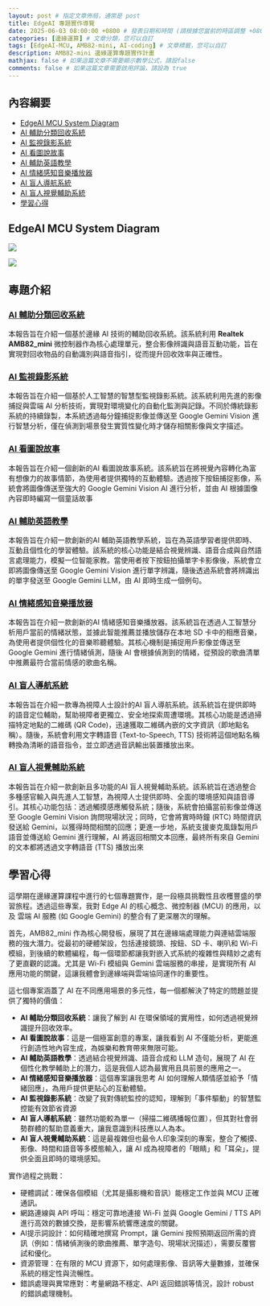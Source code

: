 ```yaml
---
layout: post # 指定文章佈局，通常是 post
title: EdgeAI 專題實作導覽
date: 2025-06-03 08:00:00 +0800 # 發表日期和時間 (請根據您當前的時區調整 +0800 代表 UTC+8)
categories: [邊緣運算] # 文章分類，您可以自訂
tags: [EdgeAI-MCU, AMB82-mini, AI-coding] # 文章標籤，您可以自訂
description: AMB82-mini 邊緣運算專題實作計畫
mathjax: false # 如果這篇文章不需要顯示數學公式，請設false
comments: false # 如果這篇文章需要啟用評論，請設為 true
---
```


## 內容綱要

- [EdgeAI MCU System Diagram](#edgeai-mcu-system-diagram)
- [AI 輔助分類回收系統](#ai-輔助分類回收系統)
- [AI 監視錄影系統](#ai-監視錄影系統)
- [AI 看圖說故事](#ai-看圖說故事)
- [AI 輔助英語教學](#ai-輔助英語教學)
- [AI 情緒感知音樂播放器](#ai-情緒感知音樂播放器)
- [AI 盲人導航系統](#ai-盲人導航系統)
- [AI 盲人視覺輔助系統](#ai-盲人視覺輔助系統)
- [學習心得](#學習心得)

## EdgeAI MCU System Diagram 
![](https://github.com/rkuo2000/GenAI-course/blob/main/assets/image/EdgeAI-MCU-projects/AMB82-mini-system-block-diagram.png?raw=true)

![](https://github.com/rkuo2000/GenAI-course/blob/main/assets/image/EdgeAI-MCU-projects/AMB82-mini_ILI9341_PAM8403.jpg?raw=true)

## 專題介紹

### [AI 輔助分類回收系統](project1/index.html)
本報告旨在介紹一個基於邊緣 AI 技術的輔助回收系統。該系統利用 **Realtek AMB82_mini** 微控制器作為核心處理單元，整合影像辨識與語音互動功能，旨在實現對回收物品的自動識別與語音指引，從而提升回收效率與正確性。

### [AI 監視錄影系統](project2/index.html)
本報告旨在介紹一個基於人工智慧的智慧型監視錄影系統。該系統利用先進的影像捕捉與雲端 AI 分析技術，實現對環境變化的自動化監測與記錄。不同於傳統錄影系統的持續錄製，本系統透過每分鐘捕捉影像並傳送至 Google Gemini Vision 進行智慧分析，僅在偵測到場景發生實質性變化時才儲存相關影像與文字描述。

### [AI 看圖說故事](project3/index.html)
本報告旨在介紹一個創新的AI 看圖說故事系統。該系統旨在將視覺內容轉化為富有想像力的故事情節，為使用者提供獨特的互動體驗。透過按下按鈕捕捉影像，系統會將圖像傳送至強大的 Google Gemini Vision AI 進行分析，並由 AI 根據圖像內容即時編寫一個童話故事

### [AI 輔助英語教學](project4/index.html)
本報告旨在介紹一款創新的AI 輔助英語教學系統，旨在為英語學習者提供即時、互動且個性化的學習體驗。該系統的核心功能是結合視覺辨識、語音合成與自然語言處理能力，模擬一位智能家教。當使用者按下按鈕拍攝單字卡影像後，系統會立即將圖像傳送至 Google Gemini Vision 進行單字辨識，隨後透過系統會將辨識出的單字發送至 Google Gemini LLM，由 AI 即時生成一個例句。

### [AI 情緒感知音樂播放器](project5/index.html)
本報告旨在介紹一款創新的AI 情緒感知音樂播放器。該系統旨在透過人工智慧分析用戶當前的情緒狀態，並據此智能推薦並播放儲存在本地 SD 卡中的相應音樂，為使用者提供個性化的音樂聆聽體驗。其核心機制是捕捉用戶影像並傳送至 Google Gemini 進行情緒偵測，隨後 AI 會根據偵測到的情緒，從預設的歌曲清單中推薦最符合當前情感的歌曲名稱。

### [AI 盲人導航系統](project6/index.html)
本報告旨在介紹一款專為視障人士設計的AI 盲人導航系統。該系統旨在提供即時的語音定位輔助，幫助視障者更獨立、安全地探索周遭環境。其核心功能是透過掃描特定地點的二維碼 (QR Code)，迅速獲取二維碼內嵌的文字資訊（即地點名稱）。隨後，系統會利用文字轉語音 (Text-to-Speech, TTS) 技術將這個地點名稱轉換為清晰的語音指令，並立即透過音訊輸出裝置播放出來。

### [AI 盲人視覺輔助系統](project7/index.html)
本報告旨在介紹一款創新且多功能的AI 盲人視覺輔助系統。該系統旨在透過整合多種感官輸入與先進人工智慧，為視障人士提供即時、全面的環境感知與語音導引。其核心功能包括：透過觸摸感應觸發系統；隨後，系統會拍攝當前影像並傳送至 Google Gemini Vision 詢問現場狀況；同時，它會將實時時鐘 (RTC) 時間資訊發送給 Gemini，以獲得時間相關的回應；更進一步地，系統支援麥克風錄製用戶語音並傳送給 Gemini 進行理解，AI 將返回相關文本回應，最終所有來自 Gemini 的文本都將透過文字轉語音 (TTS) 播放出來

## 學習心得
這學期在邊緣運算課程中進行的七個專題實作，是一段極具挑戰性且收穫豐盛的學習旅程。透過這些專案，我對 Edge AI 的核心概念、微控制器 (MCU) 的應用，以及 雲端 AI 服務 (如 Google Gemini) 的整合有了更深層次的理解。

首先，AMB82_mini 作為核心開發板，展現了其在邊緣端處理能力與連結雲端服務的強大潛力。從最初的硬體架設，包括連接鏡頭、按鈕、SD 卡、喇叭和 Wi-Fi 模組，到後續的軟體編程，每一個環節都讓我對嵌入式系統的複雜性與精妙之處有了更直觀的認識。尤其是 Wi-Fi 模組與 Gemini 雲端服務的串接，是實現所有 AI 應用功能的關鍵，這讓我體會到邊緣端與雲端協同運作的重要性。

這七個專案涵蓋了 AI 在不同應用場景的多元性，每一個都解決了特定的問題並提供了獨特的價值：

- **AI 輔助分類回收系統**：讓我了解到 AI 在環保領域的實用性，如何透過視覺辨識提升回收效率。
- **AI 看圖說故事**：這是一個極富創意的專案，讓我看到 AI 不僅能分析，更能進行創造性地內容生成，為娛樂和教育帶來無限可能。
- **AI 輔助英語教學**：透過結合視覺辨識、語音合成和 LLM 造句，展現了 AI 在個性化教學輔助上的潛力，這是我個人認為最實用且具前景的應用之一。
- **AI 情緒感知音樂播放器**：這個專案讓我思考 AI 如何理解人類情感並給予「情緒回應」，為用戶提供更貼心的互動體驗。
- **AI 監視錄影系統**：改變了我對傳統監控的認知，理解到「事件驅動」的智慧監控能有效節省資源
- **AI 盲人導航系統**：雖然功能較為單一（掃描二維碼播報位置），但其對社會弱勢群體的幫助意義重大，讓我意識到科技應以人為本。
- **AI 盲人視覺輔助系統**：這是最複雜但也最令人印象深刻的專案，整合了觸摸、影像、時間和語音等多模態輸入，讓 AI 成為視障者的「眼睛」和「耳朵」，提供全面且即時的環境感知。

實作過程之挑戰：
- 硬體調試：確保各個模組（尤其是攝影機和音訊）能穩定工作並與 MCU 正確通訊。
- 網路連線與 API 呼叫：穩定可靠地連接 Wi-Fi 並與 Google Gemini / TTS API 進行高效的數據交換，是影響系統響應速度的關鍵。
- AI提示詞設計：如何精確地撰寫 Prompt，讓 Gemini 按照預期返回所需的資訊（例如：情緒偵測後的歌曲推薦、單字造句、現場狀況描述），需要反覆嘗試和優化。
- 資源管理：在有限的 MCU 資源下，如何處理影像、音訊等大量數據，並確保系統的穩定性與流暢性。
- 錯誤處理與異常應對：考量網路不穩定、API 返回錯誤等情況，設計 robust 的錯誤處理機制。  

